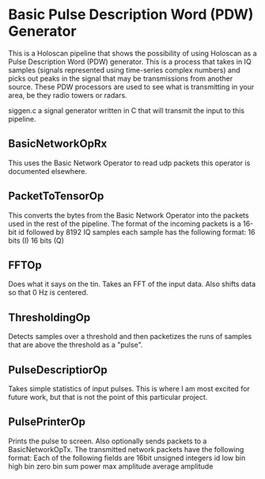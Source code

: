# Basic Pulse Description Word (PDW) Generator

This is a Holoscan pipeline that shows the possibility of using Holoscan as a
Pulse Description Word (PDW) generator. This is a process that takes in IQ
samples (signals represented using time-series complex numbers) and picks out
peaks in the signal that may be transmissions from another source. These PDW
processors are used to see what is transmitting in your area, be they radio
towers or radars.

siggen.c a signal generator written in C that will transmit
the input to this pipeline.

## BasicNetworkOpRx

This uses the Basic Network Operator to read udp packets this operator is
documented elsewhere.

## PacketToTensorOp

This converts the bytes from the Basic Network Operator into the packets used
in the rest of the pipeline. The format of the incoming packets is a 16-bit id
followed by 8192 IQ samples each sample has the following format:
16 bits (I)
16 bits (Q)

## FFTOp

Does what it says on the tin. Takes an FFT of the input data. Also shifts data
so that 0 Hz is centered.

## ThresholdingOp

Detects samples over a threshold and then packetizes the runs of samples that
are above the threshold as a "pulse".

## PulseDescriptiorOp

Takes simple statistics of input pulses. This is where I am most excited for
future work, but that is not the point of this particular project.

## PulsePrinterOp

Prints the pulse to screen. Also optionally sends packets to a BasicNetworkOpTx.
The transmitted network packets have the following format:
Each of the following fields are 16bit unsigned integers
  id
  low bin
  high bin
  zero bin
  sum power
  max amplitude
  average amplitude
